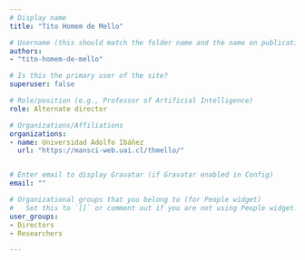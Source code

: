```yaml
---
# Display name
title: "Tito Homem de Mello"

# Username (this should match the folder name and the name on publications)
authors:
- "tito-homem-de-mello"

# Is this the primary user of the site?
superuser: false

# Role/position (e.g., Professor of Artificial Intelligence)
role: Alternate director

# Organizations/Affiliations
organizations:
- name: Universidad Adolfo Ibáñez
  url: "https://mansci-web.uai.cl/thmello/"


# Enter email to display Gravatar (if Gravatar enabled in Config)
email: ""

# Organizational groups that you belong to (for People widget)
#   Set this to `[]` or comment out if you are not using People widget.
user_groups:
- Directors
- Researchers

---
```

